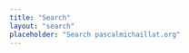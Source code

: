 ```yaml
---
title: "Search"
layout: "search"
placeholder: "Search pascalmichaillat.org"
---
```


<!-- Need to add the following snippet to config.yml
outputs:
     home:
         - HTML
         - RSS
         - JSON # required for search
 -->
